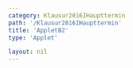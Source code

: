 ```yaml
---
category: Klausur2016IHaupttermin
path: '/Klausur2016IHaupttermin'
title: 'AppletB2'
type: 'Applet'

layout: nil
---
```

<link type="text/css" href="https://cdnjs.cloudflare.com/ajax/libs/jsxgraph/0.99.6/jsxgraph.css"><link rel="stylesheet" type="text/css" href="//cdnjs.cloudflare.com/ajax/libs/jsxgraph/0.99.7/jsxgraph.css" />
<div id="89d9fc34-2fc6-4d01-a797-ca698807be03" class="jxgbox" style="width:500px; height:500px">
<script type="text/javascript">
    (function() {
const board = JXG.JSXGraph.initBoard('89d9fc34-2fc6-4d01-a797-ca698807be03', {
    							boundingbox: [-10, 13, 7, -4],
                  axis: false
              });
              
var M = board.create('point', [0,0], {name:'M', fixed:true, color:'blue', size:2, label:{fontsize:18}}); 
var A = board.create('point', [-9,0], {name:'A', fixed:true, color:'blue', size:2, label:{fontsize:18, offset:[1, -15]}}); 
var S = board.create('point', [0,10], {name:'S', fixed:true, color:'blue', size:2, label:{fontsize:18}}); 

var B = board.create('point', [-2.12, -2.12], {name:'B', fixed:true, color:'blue', size:2, label:{fontsize:18}});
var C = board.create('point', [2.12, 2.12], {name:'C', fixed:true, color:'blue', size:2, label:{fontsize:18}});

board.create('segment', [C,S], {color:'blue'});
var AS = board.create('segment', [A,S], {color:'blue'});
board.create('segment', [B,S], {color:'blue'});
board.create('segment', [C,A], {color:'blue'});
board.create('segment', [C,M], {color:'blue'});
board.create('segment', [B,M], {color:'blue'});
board.create('segment', [A,B], {color:'blue'});
board.create('segment', [M,S], {color:'gray', strokewidth:3});

var P = board.create('glider', [AS], {name:'P', color:'orange', size:2, label:{fontsize:18}});
board.create('polygon', [A,M,P], {fillColor:'red'});
board.create('segment', [P,M], {color:'red', strokewidzh:1});
board.create('segment', [P,C], {color:'red', strokewidzh:1});
board.create('segment', [P,A], {color:'red', strokewidzh:1});
var PMA = board.create('angle', [P,M,A], {name:'&phi;',orthotype:'sectordot', label:{fontsize:15}, radius:1});
var APM = board.create('angle', [A,P,M], {name:' ', orthotype:'sectordot', radius:1});
var NR_T = board.create('text', [-9.5, 12, '2016 HT 1 B2'], {fontsize:18});
var phi_t= board.create('text', [-7,10, function(){return '&phi; = ' + JXG.toFixed(PMA.Value()*180/Math.PI, 2);}],{fontsize:18, color:'orange'});
board.create('text', [-4.5, -0.3, '9'], {color:'green', fontsize:16});
board.create('text', [-0.8, -1, '6'], {color:'blue', fontsize:16});
board.create('text', [1.2, 1, '6'], {color:'blue', fontsize:16});
board.create('text', [0.1, 5, '12'], {color:'gray', fontsize:16});

board.create('text', [-5, 12, function(){return 'V(' + JXG.toFixed(PMA.Value()*180/Math.PI, 2) + ') = ' + JXG.toFixed((60.2 * Math.sin(PMA.Value())/(Math.sin(PMA.Value() + 48.01/180 * Math.PI))), 2) + 'cm^3'], {fontsize:18});

 })(); </script>
  </div>
